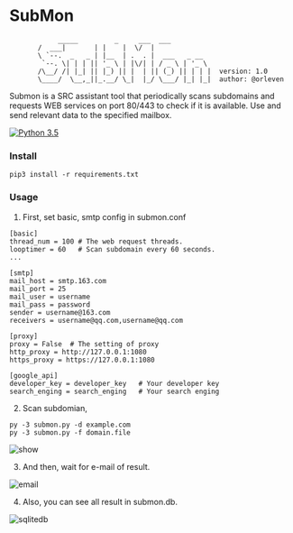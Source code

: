 # SubMon

```
            _____         _     ___  ___
       /  ___|       | |    |  \/  |
       \ `--.  _   _ | |__  | .  . |  ___   _ __
        `--. \| | | || '_ \ | |\/| | / _ \ | '_ \
       /\__/ /| |_| || |_) || |  | || (_) || | | |  version: 1.0
       \____/  \__,_||_.__/ \_|  |_/ \___/ |_| |_|  author: @orleven

```

Submon is a SRC assistant tool that periodically scans subdomains and requests WEB services on port 80/443 to check if it is available. Use and send relevant data to the specified mailbox.

[![Python 3.5](https://img.shields.io/badge/python-3.5-yellow.svg)](https://www.python.org/)


### Install

```
pip3 install -r requirements.txt
```

### Usage

1. First, set basic, smtp config in submon.conf

```
[basic]
thread_num = 100 # The web request threads.
looptimer = 60   # Scan subdomain every 60 seconds.
...

[smtp]
mail_host = smtp.163.com
mail_port = 25
mail_user = username
mail_pass = password
sender = username@163.com
receivers = username@qq.com,username@qq.com

[proxy]
proxy = False  # The setting of proxy
http_proxy = http://127.0.0.1:1080
https_proxy = https://127.0.0.1:1080

[google_api]
developer_key = developer_key   # Your developer key
search_enging = search_enging   # Your search enging
```

2. Scan subdomian,
```
py -3 submon.py -d example.com
py -3 submon.py -f domain.file
```

![show](https://raw.githubusercontent.com/orleven/submon/master/show/show.png)

3. And then, wait for e-mail of result.

![email](https://raw.githubusercontent.com/orleven/submon/master/show/email.png)

4. Also, you can see all result in submon.db.

![sqlitedb](https://raw.githubusercontent.com/orleven/submon/master/show/sqlitedb.png)
